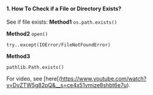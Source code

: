 #### 1. How To Check if a File or Directory Exists?


See if file exists:
**Method1**
`os.path.exists()`


**Method2**
`open()`

`try..except(IOError/FileNotFoundError)`

**Method3**

`pathlib.Path.exists()`

For video, see [here[(https://www.youtube.com/watch?v=DvZTW5g82pQ&__s=ce4x51vmize8shbt6e7u).


